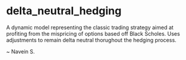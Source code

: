 # delta_neutral_hedging

A dynamic model representing the classic trading strategy aimed at profiting from the mispricing of options based off Black Scholes. Uses adjustments to remain delta neutral thorughout the hedging process.

~ Navein S.
